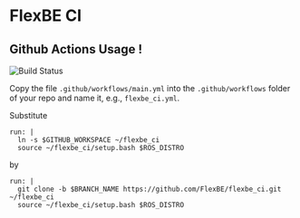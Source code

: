 # FlexBE CI


## Github Actions Usage !

![Build Status](https://github.com/FlexBE/flexbe_ci/workflows/FlexBE%20CI/badge.svg?branch=ros2-devel)

Copy the file `.github/workflows/main.yml` into the `.github/workflows` folder of your repo and name it, e.g., `flexbe_ci.yml`.

Substitute

    run: |
      ln -s $GITHUB_WORKSPACE ~/flexbe_ci
      source ~/flexbe_ci/setup.bash $ROS_DISTRO

by

    run: |
      git clone -b $BRANCH_NAME https://github.com/FlexBE/flexbe_ci.git ~/flexbe_ci
      source ~/flexbe_ci/setup.bash $ROS_DISTRO
